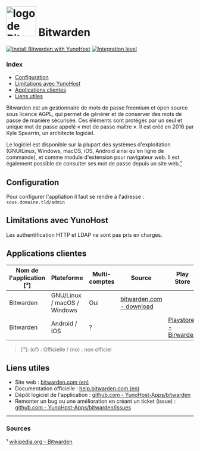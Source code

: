 # <img src="/images/bitwarden_logo.png" width="80px" alt="logo de Bitwarden"> Bitwarden

[![Install Bitwarden with YunoHost](https://install-app.yunohost.org/install-with-yunohost.svg)](https://install-app.yunohost.org/?app=bitwarden) [![Integration level](https://dash.yunohost.org/integration/bitwarden.svg)](https://dash.yunohost.org/appci/app/bitwarden)

### Index

- [Configuration](#configuration)
- [Limitations avec YunoHost](#limitations-avec-yunohost)
- [Applications clientes](#applications-clientes)
- [Liens utiles](#liens-utiles)

Bitwarden est un gestionnaire de mots de passe freemium et open source sous licence AGPL, qui permet de générer et de conserver des mots de passe de manière sécurisée. Ces éléments sont protégés par un seul et unique mot de passe appelé « mot de passe maître ». Il est créé en 2016 par Kyle Spearrin, un architecte logiciel.

Le logiciel est disponible sur la plupart des systèmes d'exploitation (GNU/Linux, Windows, macOS, iOS, Android ainsi qu'en ligne de commande), et comme module d'extension pour navigateur web. Il est également possible de consulter ses mot de passe depuis un site web.[¹](#sources)

## Configuration

Pour configurer l'appliation il faut se rendre à l'adresse : `sous.domaine.tld/admin`

## Limitations avec YunoHost

Les authentification HTTP et LDAP ne sont pas pris en charges.

## Applications clientes

| Nom de l'application [²] | Plateforme | Multi-comptes | Source | Play Store | F-Droid | Apple Store |
|--------------------------|------------|---------------|--------|------------|---------|-------------|
| Bitwarden | GNU/Linux / macOS / Windows  | Oui | [bitwarden.com - download](https://bitwarden.com/#download) |
| Bitwarden | Android / iOS | ? |  | [Playstore - Birwarden](https://play.google.com/store/apps/details?id=com.x8bit.bitwarden) | X | [App Store - Bitwarden](https://itunes.apple.com/app/bitwarden-free-password-manager/id1137397744?mt=8) |


> [²]: (of) : Officielle / (no) : non officiel

## Liens utiles

 + Site web : [bitwarden.com (en)](https://bitwarden.com/)
 + Documentation officielle : [help.bitwarden.com (en)](https://help.bitwarden.com/)
 + Dépôt logiciel de l'application : [github.com - YunoHost-Apps/bitwarden](https://github.com/YunoHost-Apps/bitwarden_ynh)
 + Remonter un bug ou une amélioration en créant un ticket (issue) : [github.com - YunoHost-Apps/bitwarden/issues](https://github.com/YunoHost-Apps/bitwarden_ynh/issues)

 ------

 ### Sources

¹ [wikipedia.org - Bitwarden](https://fr.wikipedia.org/wiki/Bitwarden)

